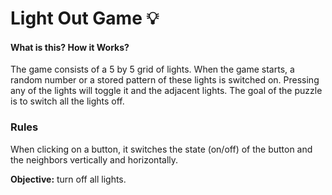 <h1>Light Out Game 💡</h1> 

<h4> What is this? How it Works?</h4>

The game consists of a 5 by 5 grid of lights. When the game starts, a random number or a stored pattern of these lights is switched on. 
Pressing any of the lights will toggle it and the adjacent lights. The goal of the puzzle is to switch all the lights off.

<h3>Rules</h3>

When clicking on a button, it switches the state (on/off) of the button and the neighbors vertically and horizontally.

<b>Objective:</b> turn off all lights. 
